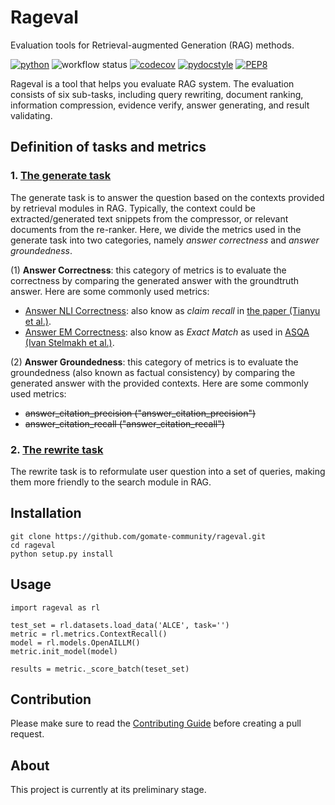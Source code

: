 # Rageval

Evaluation tools for Retrieval-augmented Generation (RAG) methods.

[![python](https://img.shields.io/badge/Python-3.8.18-3776AB.svg?style=flat&logo=python&logoColor=white)](https://www.python.org)
![workflow status](https://github.com/gomate-community/rageval/actions/workflows/makefile.yml/badge.svg)
[![codecov](https://codecov.io/gh/gomate-community/rageval/graph/badge.svg?token=AH4DNR46HL)](https://codecov.io/gh/gomate-community/rageval)
[![pydocstyle](https://img.shields.io/badge/pydocstyle-enabled-AD4CD3)](http://www.pydocstyle.org/en/stable/)
[![PEP8](https://img.shields.io/badge/code%20style-pep8-orange.svg)](https://www.python.org/dev/peps/pep-0008/)

Rageval is a tool that helps you evaluate RAG system. The evaluation consists of six sub-tasks, including query rewriting, document ranking, information compression, evidence verify, answer generating, and result validating.

## Definition of tasks and metrics
### 1. [The generate task](./rageval/tasks/_generate.py)
The generate task is to answer the question based on the contexts provided by retrieval modules in RAG. Typically, the context could be extracted/generated text snippets from the compressor, or relevant documents from the re-ranker. Here, we divide the metrics used in the generate task into two categories, namely *answer correctness* and *answer groundedness*.

(1) **Answer Correctness**: this category of metrics is to evaluate the correctness by comparing the generated answer with the groundtruth answer. Here are some commonly used metrics:

* [Answer NLI Correctness](./rageval/metrics/_answer_claim_recall.py): also know as *claim recall* in [the paper (Tianyu et al.)](https://arxiv.org/abs/2305.14627).
* [Answer EM Correctness](./rageval/metrics/_answer_claim_recall.py): also know as *Exact Match* as used in [ASQA (Ivan Stelmakh et al.)](https://arxiv.org/abs/2204.06092).

(2) **Answer Groundedness**: this category of metrics is to evaluate the groundedness (also known as factual consistency) by comparing the generated answer with the provided contexts. Here are some commonly used metrics:
* ~~answer_citation_precision ("answer_citation_precision")~~
* ~~answer_citation_recall ("answer_citation_recall")~~

### 2. [The rewrite task](./rageval/tasks/_rewrite.py)
The rewrite task is to reformulate user question into a set of queries, making them more friendly to the search module in RAG. 




## Installation

```
git clone https://github.com/gomate-community/rageval.git
cd rageval
python setup.py install
```
## Usage

```
import rageval as rl

test_set = rl.datasets.load_data('ALCE', task='')
metric = rl.metrics.ContextRecall()
model = rl.models.OpenAILLM()
metric.init_model(model)

results = metric._score_batch(teset_set)

```

## Contribution

Please make sure to read the [Contributing Guide](./CONTRIBUTING.md) before creating a pull request.

## About

This project is currently at its preliminary stage.
